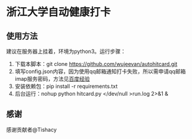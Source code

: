 # 浙江大学自动健康打卡

## 使用方法

建议在服务器上挂着，环境为python3。运行步骤：

1. 下载本脚本：git clone https://github.com/wujeevan/autohitcard.git
2. 填写config.json内容，因为使用qq邮箱通知打卡失败，所以需申请qq邮箱imap服务密码，方法见[百度经验](https://zhidao.baidu.com/question/2058074561101447467.html "点击链接")
3. 安装依赖包：pip install -r requirements.txt
4. 后台运行：nohup python hitcard.py </dev/null >run.log 2>&1 &

## 感谢

感谢贡献者@Tishacy 
